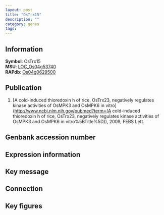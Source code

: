```yaml
---
layout: post
title: "OsTrx15"
description: ""
category: genes
tags: 
---
```


## Information
__Symbol__: OsTrx15  
__MSU__: [LOC_Os04g53740](http://rice.plantbiology.msu.edu/cgi-bin/ORF_infopage.cgi?orf=LOC_Os04g53740)  
__RAPdb__: [Os04g0629500](http://rapdb.dna.affrc.go.jp/viewer/gbrowse_details/irgsp1?name=Os04g0629500)  

## Publication
1. [A cold-induced thioredoxin h of rice, OsTrx23, negatively regulates kinase activities of OsMPK3 and OsMPK6 in vitro](http://www.ncbi.nlm.nih.gov/pubmed?term=(A cold-induced thioredoxin h of rice, OsTrx23, negatively regulates kinase activities of OsMPK3 and OsMPK6 in vitro%5BTitle%5D)), 2009, FEBS Lett.

## Genbank accession number

## Expression information

## Key message

## Connection

## Key figures


